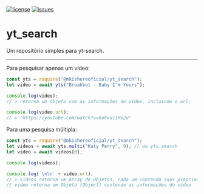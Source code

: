 [![license](https://img.shields.io/github/license/MKIsHereOficial/yt_search?style=for-the-badge)](https://github.com/MKIsHereOficial/yt_search)
[![issues](https://img.shields.io/github/issues/MKIsHereOficial/yt_search?style=for-the-badge)](https://github.com/MKIsHereOficial/yt_search/issues)

# yt_search
Um repositório simples para yt-search.

--------------------------------------

Para pesquisar apenas um vídeo:
```js
const yts = require("@mkishereoficial/yt_search");
let video = await yts("Breakbot - Baby I'm Yours");

console.log(video);
// > retorna um Objeto com as informações do vídeo, incluindo o url;

console.log(video.url);
// > "https://youtube.com/watch?v=6okxuiiHx2w"
```


Para uma pesquisa múltipla:
```js
const yts = require("@mkishereoficial/yt_search");
let videos = await yts.multi("Katy Perry", 9); // ou yts.search
let video = await videos[0];

console.log(videos);

console.log(`\n\n` + video.url);
// > videos retorna um Array de Objetos, cada um contendo suas próprias informações. o limite que eu dei foi de 15, mas pode ser qualquer número o padrão é 5.
// video retorna um Objeto (Object) contendo as informações do vídeo
```
